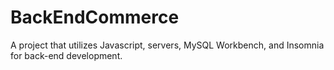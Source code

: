 # BackEndCommerce
A project that utilizes Javascript, servers, MySQL Workbench, and Insomnia for back-end development.
